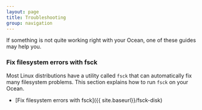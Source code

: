 ```yaml
---
layout: page
title: Troubleshooting
group: navigation
---
```


If something is not quite working right with your Ocean, one of these guides may help you.

### Fix filesystem errors with fsck

Most Linux distributions have a utility called `fsck` that can automatically fix many filesystem problems.  This section explains how to run `fsck` on your Ocean.

- [Fix filesystem errors with fsck]({{ site.baseurl}}/fsck-disk)
